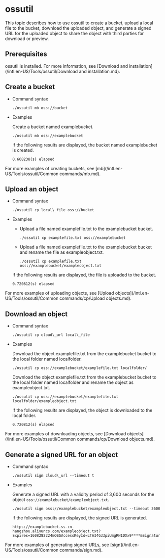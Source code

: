 # ossutil

This topic describes how to use ossutil to create a bucket, upload a local file to the bucket, download the uploaded object, and generate a signed URL for the uploaded object to share the object with third parties for download or preview.

## Prerequisites

ossutil is installed. For more information, see [Download and installation](/intl.en-US/Tools/ossutil/Download and installation.md).

## Create a bucket

-   Command syntax

    ```
    ./ossutil mb oss://bucket
    ```

-   Examples

    Create a bucket named examplebucket.

    ```
    ./ossutil mb oss://examplebucket
    ```

    If the following results are displayed, the bucket named examplebucket is created.

    ```
    0.668238(s) elapsed
    ```


For more examples of creating buckets, see [mb](/intl.en-US/Tools/ossutil/Common commands/mb.md).

## Upload an object

-   Command syntax

    ```
    ./ossutil cp local\_file oss://bucket
    ```

-   Examples

    -   Upload a file named examplefile.txt to the examplebucket bucket.

        ```
        ./ossutil cp examplefile.txt oss://examplebucket
        ```

    -   Upload a file named examplefile.txt to the examplebucket bucket and rename the file as exampleobject.txt.

        ```
        ./ossutil cp examplefile.txt oss://examplebucket/exampleobject.txt
        ```

    If the following results are displayed, the file is uploaded to the bucket.

    ```
    0.720812(s) elapsed
    ```


For more examples of uploading objects, see [Upload objects](/intl.en-US/Tools/ossutil/Common commands/cp/Upload objects.md).

## Download an object

-   Command syntax

    ```
    ./ossutil cp cloud\_url local\_file
    ```

-   Examples

    Download the object examplefile.txt from the examplebucket bucket to the local folder named localfolder.

    ```
    ./ossutil cp oss://examplebucket/examplefile.txt localfolder/
    ```

    Download the object examplefile.txt from the examplebucket bucket to the local folder named localfolder and rename the object as exampleobject.txt.

    ```
    ./ossutil cp oss://examplebucket/examplefile.txt localfolder/exampleobject.txt
    ```

    If the following results are displayed, the object is downloaded to the local folder.

    ```
    0.720812(s) elapsed
    ```


For more examples of downloading objects, see [Download objects](/intl.en-US/Tools/ossutil/Common commands/cp/Download objects.md).

## Generate a signed URL for an object

-   Command syntax

    ```
    ./ossutil sign cloud\_url --timeout t
    ```

-   Examples

    Generate a signed URL with a validity period of 3,600 seconds for the object `oss://examplebucket/exampleobject.txt`.

    ```
    ./ossutil sign oss://examplebucket/exampleobject.txt --timeout 3600 
    ```

    If the following results are displayed, the signed URL is generated.

    ```
    https://examplebucket.ss-cn-hangzhou.aliyuncs.com/exampleobject.txt?Expires=1608282224&OSSAccessKeyId=LTAI4G33piUmgRN1DXx9****&Signature=jo4%2FGykfuc1A4fvyvKRpRyymYH****
    ```


For more examples of generating signed URLs, see [sign](/intl.en-US/Tools/ossutil/Common commands/sign.md).

